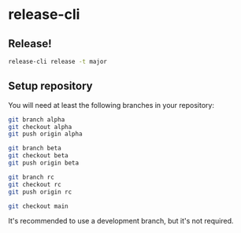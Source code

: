 # release-cli

## Release!

```bash
release-cli release -t major
```

## Setup repository

You will need at least the following branches in your repository:

```bash
git branch alpha
git checkout alpha
git push origin alpha

git branch beta
git checkout beta
git push origin beta

git branch rc
git checkout rc
git push origin rc

git checkout main
```

It's recommended to use a development branch, but it's not required.